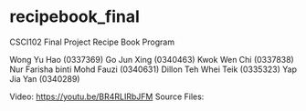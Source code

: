 # recipebook_final

CSCI102 Final Project
Recipe Book Program
  
Wong Yu Hao 				          (0337369)
Go Jun Xing				            (0340463)
Kwok Wen Chi 			            (0337838)
Nur Farisha binti Mohd Fauzi 	(0340631)
Dillon Teh Whei Teik			    (0335323)
Yap Jia Yan 				          (0340289)

Video: https://youtu.be/BR4RLIRbJFM
Source Files: 
